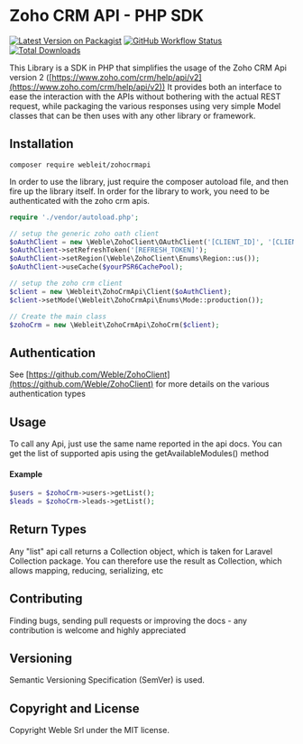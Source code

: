 # Zoho CRM API - PHP SDK

[![Latest Version on Packagist](https://img.shields.io/packagist/v/webleit/zohocrmapi.svg?style=flat-square)](https://packagist.org/packages/webleit/zohocrmapi)
[![GitHub Workflow Status](https://img.shields.io/github/workflow/status/weble/zohocrmapi/run-tests?label=tests&style=flat-square)](https://github.com/weble/zohocrmapi/actions?query=workflow%3Arun-tests)
[![Total Downloads](https://img.shields.io/packagist/dt/webleit/zohocrmapi.svg?style=flat-square)](https://packagist.org/packages/webleit/zohocrmapi)

This Library is a SDK in PHP that simplifies the usage of the Zoho CRM Api version 2 ([https://www.zoho.com/crm/help/api/v2](https://www.zoho.com/crm/help/api/v2))
It provides both an interface to ease the interaction with the APIs without bothering with the actual REST request, while packaging the various responses using very simple Model classes that can be then uses with any other library or framework.

## Installation 

```
composer require webleit/zohocrmapi
```

In order to use the library, just require the composer autoload file, and then fire up the library itself.
In order for the library to work, you need to be authenticated with the zoho crm apis.

```php
require './vendor/autoload.php';

// setup the generic zoho oath client
$oAuthClient = new \Weble\ZohoClient\OAuthClient('[CLIENT_ID]', '[CLIENT_SECRET]');
$oAuthClient->setRefreshToken('[REFRESH_TOKEN]');
$oAuthClient->setRegion(\Weble\ZohoClient\Enums\Region::us());
$oAuthClient->useCache($yourPSR6CachePool);

// setup the zoho crm client
$client = new \Webleit\ZohoCrmApi\Client($oAuthClient);
$client->setMode(\Webleit\ZohoCrmApi\Enums\Mode::production()); 

// Create the main class
$zohoCrm = new \Webleit\ZohoCrmApi\ZohoCrm($client);
```

## Authentication

See [https://github.com/Weble/ZohoClient](https://github.com/Weble/ZohoClient) for more details on the various authentication types

## Usage

To call any Api, just use the same name reported in the api docs. 
You can get the list of supported apis using the getAvailableModules() method

#### Example

```php
$users = $zohoCrm->users->getList();
$leads = $zohoCrm->leads->getList();
```

## Return Types

Any "list" api call returns a Collection object, which is taken for Laravel Collection package.
You can therefore use the result as Collection, which allows mapping, reducing, serializing, etc
    
## Contributing

Finding bugs, sending pull requests or improving the docs - any contribution is welcome and highly appreciated

## Versioning

Semantic Versioning Specification (SemVer) is used.

## Copyright and License

Copyright Weble Srl under the MIT license.
